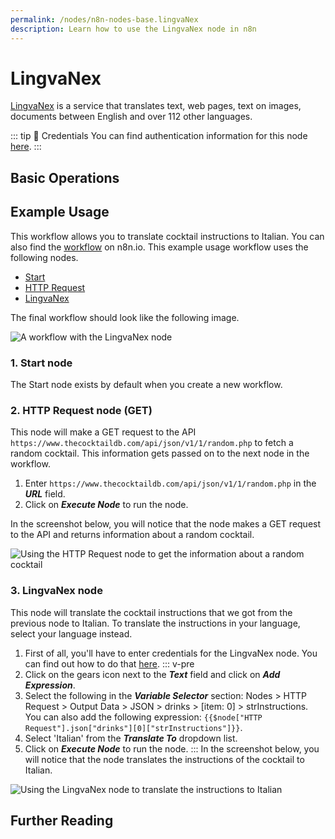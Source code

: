 ```yaml
---
permalink: /nodes/n8n-nodes-base.lingvaNex
description: Learn how to use the LingvaNex node in n8n
---
```


# LingvaNex

[LingvaNex](https://lingvanex.com) is a service that translates text, web pages, text on images, documents between English and over 112 other languages.

::: tip 🔑 Credentials
You can find authentication information for this node [here](../../../credentials/LingvaNex/README.md).
:::

## Basic Operations

<Resource node="n8n-nodes-base.lingvaNex" />

## Example Usage

This workflow allows you to translate cocktail instructions to Italian. You can also find the [workflow](https://n8n.io/workflows/797) on n8n.io. This example usage workflow uses the following nodes.
- [Start](../../core-nodes/Start/README.md)
- [HTTP Request](../../core-nodes/HTTPRequest/README.md)
- [LingvaNex]()

The final workflow should look like the following image.

![A workflow with the LingvaNex node](REDACTED)

### 1. Start node

The Start node exists by default when you create a new workflow.

### 2. HTTP Request node (GET)

This node will make a GET request to the API `https://www.thecocktaildb.com/api/json/v1/1/random.php` to fetch a random cocktail. This information gets passed on to the next node in the workflow.

1. Enter `https://www.thecocktaildb.com/api/json/v1/1/random.php` in the ***URL*** field.
2. Click on ***Execute Node*** to run the node.

In the screenshot below, you will notice that the node makes a GET request to the API and returns information about a random cocktail.

![Using the HTTP Request node to get the information about a random cocktail](REDACTED)

### 3. LingvaNex node

This node will translate the cocktail instructions that we got from the previous node to Italian. To translate the instructions in your language, select your language instead.

1. First of all, you'll have to enter credentials for the LingvaNex node. You can find out how to do that [here](../../../credentials/LingvaNex/README.md).
::: v-pre
2. Click on the gears icon next to the ***Text*** field and click on ***Add Expression***.
3. Select the following in the ***Variable Selector*** section: Nodes > HTTP Request > Output Data > JSON > drinks > [item: 0] > strInstructions. You can also add the following expression: `{{$node["HTTP Request"].json["drinks"][0]["strInstructions"]}}`.
4. Select 'Italian' from the ***Translate To*** dropdown list.
5. Click on ***Execute Node*** to run the node.
:::
In the screenshot below, you will notice that the node translates the instructions of the cocktail to Italian.

![Using the LingvaNex node to translate the instructions to Italian](REDACTED)

## Further Reading

<FurtherReadingBlog />
